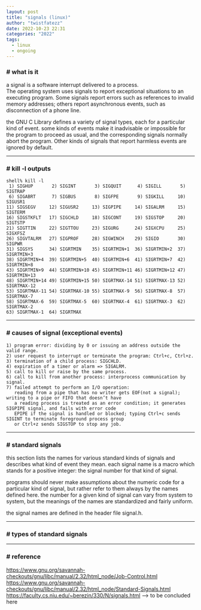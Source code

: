 ```yaml
---
layout: post
title: "signals (linux)"
author: "twistfatezz"
date: 2022-10-23 22:31
categories: "2022" 
tags:
  - linux
  - ongoing
---
```


### # what is it
a signal is a software interrupt delivered to a process.  
The operating system uses signals to report exceptional situations to an executing program. 
Some signals report errors such as references to invalid memory addresses; others report asynchronous events, such as disconnection of a phone line.

the GNU C Library defines a variety of signal types, each for a particular kind of event.
some kinds of events make it inadvisable or impossible for the program to proceed as usual, and the corresponding signals normally abort the program. Other kinds of signals that report harmless events are ignored by default.

<hr>

### # kill -l outputs
```text
shell% kill -l
 1) SIGHUP       2) SIGINT       3) SIGQUIT      4) SIGILL       5) SIGTRAP
 6) SIGABRT      7) SIGBUS       8) SIGFPE       9) SIGKILL     10) SIGUSR1
11) SIGSEGV     12) SIGUSR2     13) SIGPIPE     14) SIGALRM     15) SIGTERM
16) SIGSTKFLT   17) SIGCHLD     18) SIGCONT     19) SIGSTOP     20) SIGTSTP
21) SIGTTIN     22) SIGTTOU     23) SIGURG      24) SIGXCPU     25) SIGXFSZ
26) SIGVTALRM   27) SIGPROF     28) SIGWINCH    29) SIGIO       30) SIGPWR
31) SIGSYS      34) SIGRTMIN    35) SIGRTMIN+1  36) SIGRTMIN+2  37) SIGRTMIN+3
38) SIGRTMIN+4  39) SIGRTMIN+5  40) SIGRTMIN+6  41) SIGRTMIN+7  42) SIGRTMIN+8
43) SIGRTMIN+9  44) SIGRTMIN+10 45) SIGRTMIN+11 46) SIGRTMIN+12 47) SIGRTMIN+13
48) SIGRTMIN+14 49) SIGRTMIN+15 50) SIGRTMAX-14 51) SIGRTMAX-13 52) SIGRTMAX-12
53) SIGRTMAX-11 54) SIGRTMAX-10 55) SIGRTMAX-9  56) SIGRTMAX-8  57) SIGRTMAX-7
58) SIGRTMAX-6  59) SIGRTMAX-5  60) SIGRTMAX-4  61) SIGRTMAX-3  62) SIGRTMAX-2
63) SIGRTMAX-1  64) SIGRTMAX
```

<hr>

### # causes of signal (exceptional events)
```text
1) program error: dividing by 0 or issuing an address outside the valid range.
2) user request to interrupt or terminate the program: Ctrl+c, Ctrl+z.
3) termination of a child process: SIGCHLD.
4) expiration of a timer or alarm => SIGALRM.
5) call to kill or raise by the same process.
6) call to kill from another process: interprocess communication by signal.
7) failed attempt to perform an I/O operation:
   reading from a pipe that has no writer gets EOF(not a signal); writing to a pipe or FIFO that doesn’t have
   a reading process is treated as an error condition; it generates SIGPIPE signal, and fails with error code
   EPIPE if the signal is handled or blocked; typing Ctrl+c sends SIGINT to terminate foreground process group
   or Ctrl+z sends SIGSTOP to stop any job.
```

<hr>

### # standard signals
this section lists the names for various standard kinds of signals and describes what kind of event they mean.
each signal name is a macro which stands for a positive integer: the signal number for that kind of signal.

programs should never make assumptions about the numeric code for a particular kind of signal, but rather refer to them always by the names defined here.
the number for a given kind of signal can vary from system to system, but the meanings of the names are standardized and fairly uniform.

the signal names are defined in the header file signal.h.

<hr>

### # types of standard signals

<hr>

### # reference
https://www.gnu.org/savannah-checkouts/gnu/libc/manual/2.32/html_node/Job-Control.html  
https://www.gnu.org/savannah-checkouts/gnu/libc/manual/2.32/html_node/Standard-Signals.html  
https://faculty.cs.niu.edu/~berezin/330/N/signals.html --> to be concluded here
